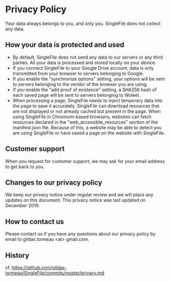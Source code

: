 # Privacy Policy
Your data always belongs to you, and only you. SingleFile does not collect any data.

## How your data is protected and used
 - By default, SingleFile does not send any data to our servers or any third parties. All your data is processed and stored locally on your device. 
- If you connect SingleFile to your Google Drive account, data is only transmitted from your browser to servers belonging to Google. 
- If you enable the "synchronize options" setting, your options will be sent to servers belonging to the vendor of the browser you are using. 
- If you enable the "add proof of existence" setting, a SHA256 hash of each saved page will be sent to servers belonging to Woleet. 
- When processing a page, SingleFile needs to inject temporary data into the page to save it accurately. SingleFile can download resources that are not displayed or not already cached but present in the page. When using SingleFile in Chromium-based browsers, websites can fetch resources declared in the "web_accessible_resources" section of the manifest.json file. Because of this, a website may be able to detect you are using SingleFile or have saved a page on the website with SingleFile.

## Customer support
When you request for customer support, we may ask for your email address to get back to you.

## Changes to our privacy policy
We keep our privacy notice under regular review and we will place any updates on this document. This privacy notice was last updated on December 2019.

## How to contact us
Please contact us if you have any questions about our privacy policy by email to gildas.lormeau &lt;at&gt; gmail.com.

## History
cf. https://github.com/gildas-lormeau/SingleFile/commits/master/privacy.md

